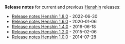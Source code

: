 **Release notes** for current and previous [Henshin](Home "wikilink")
releases:

-   [Release notes Henshin
    1.8.0](https://www.eclipse.org/lists/henshin-user/msg00196.html) -
    2022-06-30
-   [Release notes Henshin
    1.6.0](https://www.eclipse.org/lists/henshin-user/msg00194.html) -
    2020-01-06
-   [Release notes Henshin
    1.4.0](https://www.eclipse.org/lists/henshin-user/msg00053.html) -
    2016-06-18
-   [Release notes Henshin
    1.2.0](http://web.archive.org/web/20210417144257/http://www.ckrause.org/2015/02/henshin-12.html) -
    2015-02-06
-   [Release notes Henshin
    1.0.0](http://web.archive.org/web/20210508033305/http://www.ckrause.org/2014/07/henshin-10.html) -
    2014-07-28


